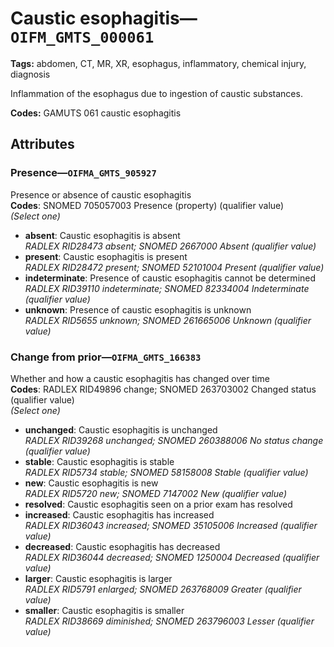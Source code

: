 # Caustic esophagitis—`OIFM_GMTS_000061`

**Tags:** abdomen, CT, MR, XR, esophagus, inflammatory, chemical injury, diagnosis

Inflammation of the esophagus due to ingestion of caustic substances.

**Codes:** GAMUTS 061 caustic esophagitis

## Attributes

### Presence—`OIFMA_GMTS_905927`

Presence or absence of caustic esophagitis  
**Codes**: SNOMED 705057003 Presence (property) (qualifier value)  
*(Select one)*

- **absent**: Caustic esophagitis is absent  
_RADLEX RID28473 absent; SNOMED 2667000 Absent (qualifier value)_
- **present**: Caustic esophagitis is present  
_RADLEX RID28472 present; SNOMED 52101004 Present (qualifier value)_
- **indeterminate**: Presence of caustic esophagitis cannot be determined  
_RADLEX RID39110 indeterminate; SNOMED 82334004 Indeterminate (qualifier value)_
- **unknown**: Presence of caustic esophagitis is unknown  
_RADLEX RID5655 unknown; SNOMED 261665006 Unknown (qualifier value)_

### Change from prior—`OIFMA_GMTS_166383`

Whether and how a caustic esophagitis has changed over time  
**Codes**: RADLEX RID49896 change; SNOMED 263703002 Changed status (qualifier value)  
*(Select one)*

- **unchanged**: Caustic esophagitis is unchanged  
_RADLEX RID39268 unchanged; SNOMED 260388006 No status change (qualifier value)_
- **stable**: Caustic esophagitis is stable  
_RADLEX RID5734 stable; SNOMED 58158008 Stable (qualifier value)_
- **new**: Caustic esophagitis is new  
_RADLEX RID5720 new; SNOMED 7147002 New (qualifier value)_
- **resolved**: Caustic esophagitis seen on a prior exam has resolved  
- **increased**: Caustic esophagitis has increased  
_RADLEX RID36043 increased; SNOMED 35105006 Increased (qualifier value)_
- **decreased**: Caustic esophagitis has decreased  
_RADLEX RID36044 decreased; SNOMED 1250004 Decreased (qualifier value)_
- **larger**: Caustic esophagitis is larger  
_RADLEX RID5791 enlarged; SNOMED 263768009 Greater (qualifier value)_
- **smaller**: Caustic esophagitis is smaller  
_RADLEX RID38669 diminished; SNOMED 263796003 Lesser (qualifier value)_